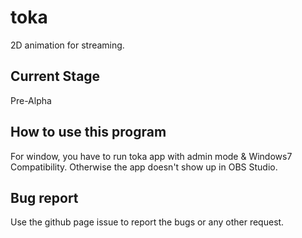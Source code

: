 # toka
2D animation for streaming.

## Current Stage
Pre-Alpha

## How to use this program
For window, you have to run toka app with admin mode & Windows7 Compatibility. Otherwise the app doesn't show up in OBS Studio.

## Bug report
Use the github page issue to report the bugs or any other request.
